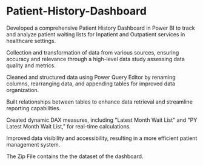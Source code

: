 # Patient-History-Dashboard

Developed a comprehensive Patient History Dashboard in Power BI to track and analyze patient waiting lists for Inpatient and Outpatient services in healthcare settings.

Collection and transformation of data from various sources, ensuring accuracy and relevance through a high-level data study assessing data quality and metrics.

Cleaned and structured data using Power Query Editor by renaming columns, rearranging data, and appending tables for improved data organization.

Built relationships between tables to enhance data retrieval and streamline reporting capabilities.

Created dynamic DAX measures, including "Latest Month Wait List" and "PY Latest Month Wait List," for real-time calculations.

Improved data visibility and accessibility, resulting in a more efficient patient management system.

The Zip File contains the the dataset of the dashboard.

